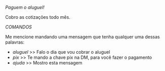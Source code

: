 *Paguem o aluguel!*

Cobro as cotizações todo mês. 

*COMANDOS*

Me mencione mandando uma mensagem que tenha qualquer uma dessas palavras:

- *aluguel* >> Falo o dia que vou cobrar o aluguel
- *pix* >> Te mando a chave pix na DM, para você fazer o pagamento
- *ajuda* >> Mostro esta mensagem